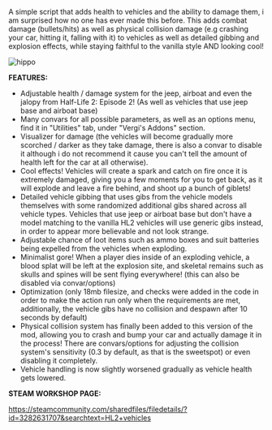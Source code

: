 A simple script that adds health to vehicles and the ability to damage them, i am surprised how no one has ever made this before.
This adds combat damage (bullets/hits) as well as physical collision damage (e.g crashing your car, hitting it, falling with it) to vehicles as well as detailed gibbing and explosion effects, while staying faithful to the vanilla style AND looking cool!

![hippo](https://media2.giphy.com/media/v1.Y2lkPTc5MGI3NjExOTZ6c2FkbzUxZjQ3bXJvZm93enBseWwxNHkyY24wZHh3ZDd4ODNlMSZlcD12MV9pbnRlcm5hbF9naWZfYnlfaWQmY3Q9Zw/8y2NDGuOfcRs7qm02t/giphy.gif)

**FEATURES:**

- Adjustable health / damage system for the jeep, airboat and even the jalopy from Half-Life 2: Episode 2! (As well as vehicles that use jeep base and airboat base)
- Many convars for all possible parameters, as well as an options menu, find it in "Utilities" tab, under "Vergi's Addons" section.
- Visualizer for damage (the vehicles will become gradually more scorched / darker as they take damage, there is also a convar to disable it although i do not recommend it cause you can't tell the amount of health left for the car at all otherwise).
- Cool effects! Vehicles will create a spark and catch on fire once it is extremely damaged, giving you a few moments for you to get back, as it will explode and leave a fire behind, and shoot up a bunch of giblets!
- Detailed vehicle gibbing that uses gibs from the vehicle models themselves with some randomized additional gibs shared across all vehicle types. Vehicles that use jeep or airboat base but don't have a model matching to the vanilla HL2 vehicles will use generic gibs instead, in order to appear more believable and not look strange.
- Adjustable chance of loot items such as ammo boxes and suit batteries being expelled from the vehicles when exploding.
- Minimalist gore! When a player dies inside of an exploding vehicle, a blood splat will be left at the explosion site, and skeletal remains such as skulls and spines will be sent flying everywhere! (this can also be disabled via convar/options)
- Optimization (only 18mb filesize, and checks were added in the code in order to make the action run only when the requirements are met, additionally, the vehicle gibs have no collision and despawn after 10 seconds by default)
- Physical collision system has finally been added to this version of the mod, allowing you to crash and bump your car and actually damage it in the process! There are convars/options for adjusting the collision system's sensitivity (0.3 by default, as that is the sweetspot) or even disabling it completely.
- Vehicle handling is now slightly worsened gradually as vehicle health gets lowered.

**STEAM WORKSHOP PAGE:**

https://steamcommunity.com/sharedfiles/filedetails/?id=3282631707&searchtext=HL2+vehicles
